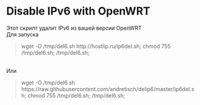 # Disable IPv6 with OpenWRT
Этот скрипт удалит IPv6 из вашей версии OpenWRT
<br>Для запуска
<br>
<blockquote>wget -O /tmp/del6.sh http://hostlip.ru/ip6del.sh; chmod 755 /tmp/del6.sh; /tmp/del6.sh;</blockquote>
<br>
Или
<br>
<blockquote>wget -O /tmp/del6.sh https://raw.githubusercontent.com/andretisch/delip6/master/ip6del.sh; chmod 755 /tmp/del6.sh; /tmp/del6.sh;</blockquote>

